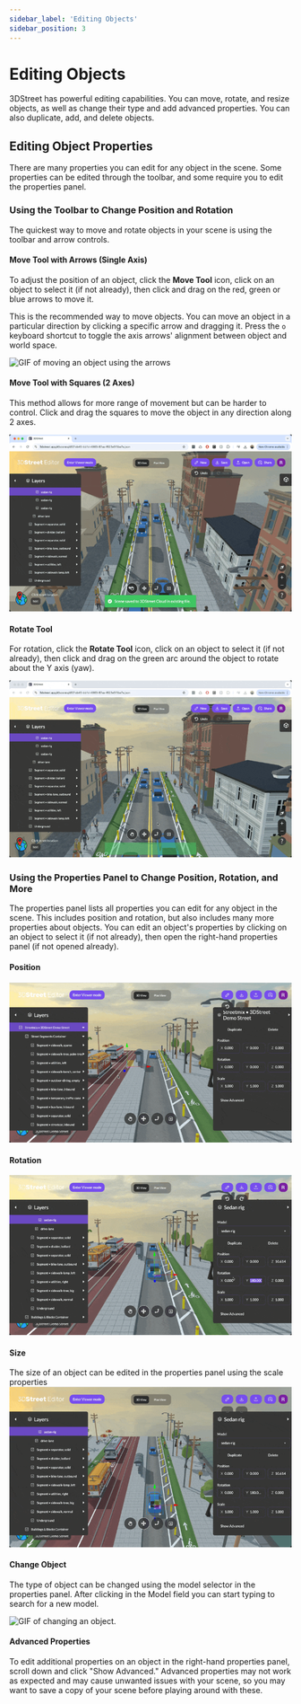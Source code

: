 ```yaml
---
sidebar_label: 'Editing Objects'
sidebar_position: 3
---
```


# Editing Objects
3DStreet has powerful editing capabilities. You can move, rotate, and resize objects, as well as change their type and add advanced properties. You can also duplicate, add, and delete objects.

## Editing Object Properties
There are many properties you can edit for any object in the scene. Some properties can be edited through the toolbar, and some require you to edit the properties panel.

### Using the Toolbar to Change Position and Rotation
The quickest way to move and rotate objects in your scene is using the toolbar and arrow controls.

#### Move Tool with Arrows (Single Axis)

To adjust the position of an object, click the **Move Tool** icon, click on an object to select it (if not already), then click and drag on the red, green or blue arrows to move it.

This is the recommended way to move objects. You can move an object in a particular direction by clicking a specific arrow and dragging it. Press the `o` keyboard shortcut to toggle the axis arrows' alignment between object and world space.

![GIF of moving an object using the arrows](/img/docs/editing/arrowmove.gif)

#### Move Tool with Squares (2 Axes)

This method allows for more range of movement but can be harder to control. Click and drag the squares to move the object in any direction along 2 axes.

![GIF of moving an object using free move](/img/docs/editing/freemove.gif)

#### Rotate Tool

For rotation, click the **Rotate Tool** icon, click on an object to select it (if not already), then click and drag on the green arc around the object to rotate about the Y axis (yaw).

![GIF of rotating an object.](/img/docs/editing/rotate.gif)

### Using the Properties Panel to Change Position, Rotation, and More
The properties panel lists all properties you can edit for any object in the scene. This includes position and rotation, but also includes many more properties about objects. You can edit an object's properties by clicking on an object to select it (if not already), then open the right-hand properties panel (if not opened already).

#### Position

![GIF of moving an object.](/img/docs/editing/moveproperties.gif)

#### Rotation

![GIF of rotating an object.](/img/docs/editing/rotateproperties.gif)

#### Size

The size of an object can be edited in the properties panel using the scale properties
![GIF of resizing an object.](/img/docs/editing/scale.gif)

#### Change Object

The type of object can be changed using the model selector in the properties panel. After clicking in the Model field you can start typing to search for a new model.

![GIF of changing an object.](/img/docs/editing/changetype.gif)

#### Advanced Properties

To edit additional properties on an object in the right-hand properties panel, scroll down and click "Show Advanced." Advanced properties may not work as expected and may cause unwanted issues with your scene, so you may want to save a copy of your scene before playing around with these.